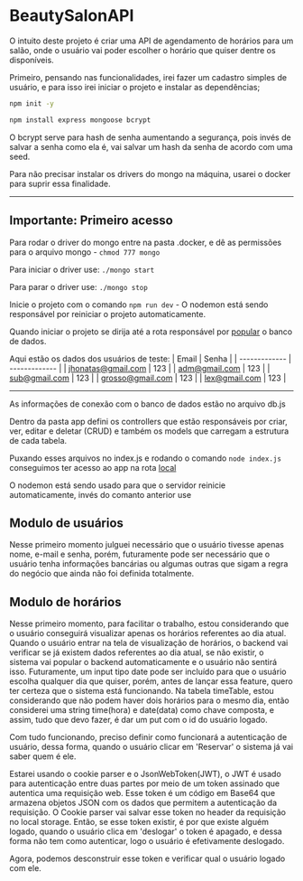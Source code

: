 # BeautySalonAPI

O intuito deste projeto é criar uma API de agendamento de horários para um salão, onde o usuário vai poder escolher o horário que quiser dentre os disponíveis. 

Primeiro, pensando nas funcionalidades, irei fazer um cadastro simples de usuário, e para isso irei iniciar o projeto e instalar as dependências;
```bash
npm init -y
```
```bash
npm install express mongoose bcrypt 
```

O bcrypt serve para hash de senha aumentando a segurança, pois invés de salvar a senha como ela é, vai salvar um hash da senha de acordo com uma seed.

Para não precisar instalar os drivers do mongo na máquina, usarei o docker para suprir essa finalidade.

---

## Importante: Primeiro acesso
Para rodar o driver do mongo entre na pasta .docker, e dê as permissões para o arquivo mongo - ```chmod 777 mongo```

Para iniciar o driver use: ```./mongo start```

Para parar o driver use: ```./mongo stop```

Inicie o projeto com o comando ```npm run dev``` - O nodemon está sendo responsável por reiniciar o projeto automaticamente.

Quando iniciar o projeto se dirija até a rota responsável por [popular](127.0.0.1:3000/user/populate) o banco de dados.

Aqui estão os dados dos usuários de teste: 
| Email  | Senha |
| ------------- | ------------- |
|  jhonatas@gmail.com | 123   |
| adm@gmail.com  | 123   |
| sub@gmail.com  | 123   |
| grosso@gmail.com  | 123   |
| lex@gmail.com  | 123   |

---

As informações de conexão com o banco de dados estão no arquivo db.js

Dentro da pasta app defini os controllers que estão responsáveis por criar, ver, editar e deletar (CRUD) e também os models que carregam a estrutura de cada tabela. 

Puxando esses arquivos no index.js e rodando o comando ```node index.js``` conseguimos ter acesso ao app na rota [local](127.0.0.1:3000)

O nodemon está sendo usado para que o servidor reinicie automaticamente, invés do comanto anterior use 

## Modulo de usuários
Nesse primeiro momento julguei necessário que o usuário tivesse apenas nome, e-mail e senha, porém, futuramente pode ser necessário que o usuário tenha informações bancárias ou algumas outras que sigam a regra do negócio que ainda não foi definida totalmente. 

## Modulo de horários
Nesse primeiro momento, para facilitar o trabalho, estou considerando que o usuário conseguirá visualizar apenas os horários referentes ao dia atual. Quando o usuário entrar na tela de visualização de horários, o backend vai verificar se já existem dados referentes ao dia atual, se não existir, o sistema vai popular o backend automaticamente e o usuário não sentirá isso. 
Futuramente, um input tipo date pode ser incluído para que o usuário escolha qualquer dia que quiser, porém, antes de lançar essa feature, quero ter certeza que o sistema está funcionando. 
Na tabela timeTable, estou considerando que não podem haver dois horários para o mesmo dia, então considerei uma string time(hora) e date(data) como chave composta, e assim, tudo que devo fazer, é dar um put com o id do usuário logado. 

Com tudo funcionando, preciso definir como funcionará a autenticação de usuário, dessa forma, quando o usuário clicar em 'Reservar' o sistema já vai saber quem é ele. 

Estarei usando o cookie parser e o JsonWebToken(JWT), o JWT é usado para autenticação entre duas partes por meio de um token assinado que autentica uma requisição web. Esse token é um código em Base64 que armazena objetos JSON com os dados que permitem a autenticação da requisição. O Cookie parser vai salvar esse token no header da requisição no local storage. Então, se esse token existir, é por que existe alguém logado, quando o usuário clica em 'deslogar' o token é apagado, e dessa forma não tem como autenticar, logo o usuário é efetivamente deslogado. 

Agora, podemos desconstruir esse token e verificar qual o usuário logado com ele. 


